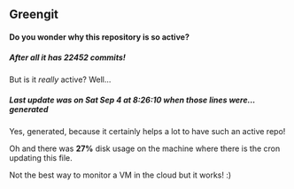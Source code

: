 ## Greengit

#### Do you wonder why this repository is so active?

##### After all it has 22452 commits!

But is it *really* active? Well...

##### Last update was on Sat Sep 4 at 8:26:10 when those lines were... generated

Yes, generated, because it certainly helps a lot to have such an active repo!

Oh and there was **27%** disk usage on the machine
where there is the cron updating this file.

Not the best way to monitor a VM in the cloud but it works! :)
